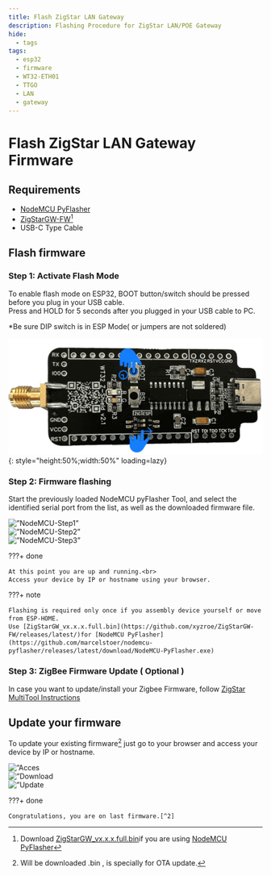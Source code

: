 ```yaml
---
title: Flash ZigStar LAN Gateway
description: Flashing Procedure for ZigStar LAN/POE Gateway 
hide:
  - tags
tags:
  - esp32
  - firmware
  - WT32-ETH01
  - TTGO
  - LAN
  - gateway
---
```


# Flash ZigStar LAN Gateway Firmware

## Requirements

- [NodeMCU PyFlasher](https://github.com/marcelstoer/nodemcu-pyflasher/releases/latest/download/NodeMCU-PyFlasher.exe)
- [ZigStarGW-FW](https://github.com/xyzroe/ZigStarGW-FW/releases/latest/)[^1]
- USB-C Type Cable

## Flash firmware

### Step 1: Activate Flash Mode

To enable flash mode on ESP32, BOOT button/switch should be pressed before you plug in your USB cable.<br>
Press and HOLD for 5 seconds after you plugged in your USB cable to PC.

*Be sure DIP switch is in ESP Mode( or jumpers are not soldered)

![Press&Hold-BOOT](../assets/images/radio-docs/flash-esp32/Press&Hold-BOOT.png){: style="height:50%;width:50%" loading=lazy}

### Step 2: Firmware flashing

Start the previously loaded NodeMCU pyFlasher Tool, and select the identified serial port from the list, as well as the downloaded firmware file.

<div class="swiper stick">
      <div class="swiper-wrapper">
		<div class="swiper-slide">
          <img src="../../assets/images/radio-docs/flash-esp32/NodeMCU-Step1.png" alt=”NodeMCU-Step1”>
        </div>
        <div class="swiper-slide">
          <img src="../../assets/images/radio-docs/flash-esp32/NodeMCU-Step2.png" alt=”NodeMCU-Step2”>
        </div>
        <div class="swiper-slide">
          <img src="../../assets/images/radio-docs/flash-esp32/NodeMCU-Step3.png" alt=”NodeMCU-Step3”>
        </div>
      </div>
	  <div class="swiper-pagination"></div>
      <div class="swiper-button-next"></div>
      <div class="swiper-button-prev"></div>
    </div>

???+ done
	
	At this point you are up and running.<br>
	Access your device by IP or hostname using your browser.

???+ note

    Flashing is required only once if you assembly device yourself or move from ESP-HOME.
	Use [ZigStarGW_vx.x.x.full.bin](https://github.com/xyzroe/ZigStarGW-FW/releases/latest/)for [NodeMCU PyFlasher](https://github.com/marcelstoer/nodemcu-pyflasher/releases/latest/download/NodeMCU-PyFlasher.exe)

### Step 3: ZigBee Firmware Update ( Optional )

In case you want to update/install your Zigbee Firmware, follow [ZigStar MultiTool Instructions](/radio-docs/zigstar-multi-tool/)


[^1]: Download [ZigStarGW_vx.x.x.full.bin](https://github.com/xyzroe/ZigStarGW-FW/releases/latest/)if you are using [NodeMCU PyFlasher](https://github.com/marcelstoer/nodemcu-pyflasher/releases/latest/download/NodeMCU-PyFlasher.exe)
[^2]: Will be downloaded .bin , is specially for OTA update.

## Update your firmware

To update your existing firmware[^2] just go to your browser and access your device by IP or hostname.


<div class="swiper stick">
      <div class="swiper-wrapper">
		<div class="swiper-slide">
          <img src="../../assets/images/radio-docs/flash-esp32/Update-firmware-1.png" alt=”Acces update page”>
        </div>
        <div class="swiper-slide">
          <img src="../../assets/images/radio-docs/flash-esp32/Update-firmware-2.png" alt=”Download firmware from GitHub”>
        </div>
		<div class="swiper-slide">
          <img src="../../assets/images/radio-docs/flash-esp32/Update-firmware-3.png" alt=”Update ZigStar firmware”>
        </div>
      </div>
	  <div class="swiper-pagination"></div>
      <div class="swiper-button-next"></div>
      <div class="swiper-button-prev"></div>
    </div>

???+ done
	
	Congratulations, you are on last firmware.[^2]

    
